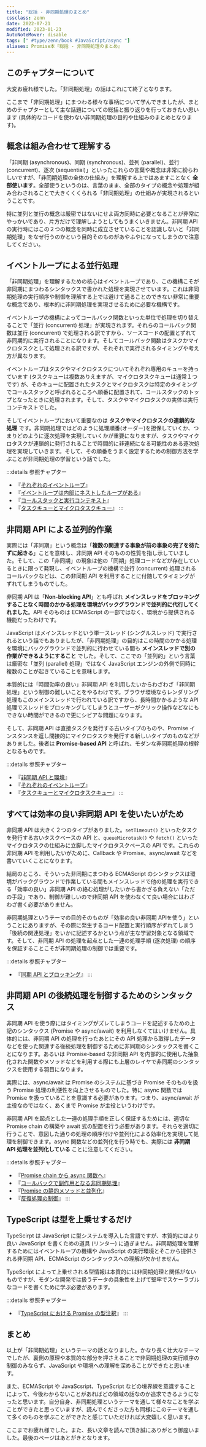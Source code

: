```yaml
---
title: "総括 - 非同期処理のまとめ"
cssclass: zenn
date: 2022-07-21
modified: 2023-01-23
AutoNoteMover: disable
tags: [" #type/zenn/book #JavaScript/async "]
aliases: Promise本『総括 - 非同期処理のまとめ』
---
```


## このチャプターについて

大変お疲れ様でした。「非同期処理」の話はこれにて終了となります。

ここまで「非同期処理」にまつわる様々な事柄について学んできましたが、まとめのチャプターとして主な話題についての総括と振り返りを行っておきたい思います (具体的なコードを使わない非同期処理の目的や仕組みのまとめとなります)。

## 概念は組み合わせて理解する

「非同期 (asynchronous)、同期 (synchronous)、並列 (parallel)、並行 (concurrent)、逐次 (sequential)」といったこれらの言葉や概念は非常に紛らわしいですが、「非同期処理の全体の仕組み」を理解する上ではあますことなく **全部使います**。全部使うというのは、言葉のまま、全部のタイプの概念や処理が組み合わされることで大きくくくられる「非同期処理」の仕組みが実現されるということです。

特に並列と並行の概念は厳密ではないにせよ両方同時に必要となることが非常にやっかいであり、片方だけで理解しようとしてもうまくいきません。非同期 API の実行時にはこの２つの概念を同時に成立させていることを認識しないと「非同期処理」をなぜ行うのかという目的そのものがあやふやになってしまうので注意してください。

## イベントループによる並行処理

「非同期処理」を理解するための核心はイベントループであり、この機構こそが非同期にまつわるシンタックスで書かれた処理を実現させています。これは非同期処理の実行順序や制御を理解する上では避けて通ることのできない非常に重要な概念であり、根本的に非同期処理を実現させるために必要な機構です。

イベントループの機構によってコールバック関数といった単位で処理を切り替えることで「並行 (concurrent) 処理」が実現されます。それらのコールバック関数は並行 (concurrent) で処理される訳ですから、ソースコードの配置とずれて非同期的に実行されることになります。そしてコールバック関数はタスクかマイクロタスクとして処理される訳ですが、それぞれで実行されるタイミングや考え方が異なります。

イベントループはタスクやマイクロタスクについてそれぞれ専用のキューを持っています (タスクキューは複数ありえますが、マイクロタスクキューは通常１つです) が、そのキューに配置されたタスクとマイクロタスクは特定のタイミングでコールスタックと呼ばれるところへ順番に配置されて、コールスタックのトップとなったときに処理されます。そして、タスクやマイクロタスクの実体は実行コンテキストでした。

そしてイベントループにおいて重要なのは **タスクやマイクロタスクの連鎖的な処理** です。非同期処理ではどのように処理順番(オーダー)を担保していくか、つまりどのように逐次処理を実現していくかが重要になりますが、タスクやマイクロタスクが連鎖的に発行されることで時間的に非連続になる可能性のある逐次処理を実現していきます。そして、その順番をうまく設定するための制御方法を学ぶことが非同期処理の学習という話でした。

:::details 参照チャプター
- 『[それぞれのイベントループ](c-epasync-what-event-loop)』
- 『[イベントループは内部にネストしたループがある](13-epasync-loop-is-nested)』
- 『[コールスタックと実行コンテキスト](b-epasync-callstack-execution-context)』
- 『[タスクキューとマイクロタスクキュー](d-epasync-task-microtask-queues)』
:::

## 非同期 API による並列的作業

実際には「非同期」という概念は「**複数の関連する事象が前の事象の完了を待たずに起きる**」ことを意味し、非同期 API そのものの性質を指し示していました。そして、この「非同期」の現象は他の「同期」処理コードなどが存在しているときに限って発現し、イベントループの機構で並行 (concurrent) 処理されるコールバックなどは、この非同期 API を利用することに付随してタイミングがずれてしまうものでした。

非同期 API は「**Non-blocking API**」とも呼ばれ **メインスレッドをブロッキングすることなく時間のかかる処理を環境がバックグラウンドで並列的に代行してくれました**。API そのものは ECMAScript の一部ではなく、環境から提供される機能だったわけです。

JavaScript はメインスレッドという単一スレッド (シングルスレッド) で実行されるという話でもありましたが、「非同期処理」の目的はこの時間のかかる処理を環境にバックグラウンドで並列的に行わせている間も **メインスレッドで別の作業ができるようにすること** でした。そして、ここでの「並列的」という言葉は厳密な「並列 (parallel) 処理」ではなく JavaScript エンジンの外側で同時に複数のことが起きていることを意味します。

本質的には「時間効率の良い」非同期 API を利用したいからわざわざ「非同期処理」という制御の難しいことをやるわけです。ブラウザ環境ならレンダリング処理もこのメインスレッドで行われている訳ですから、長時間かかるような API 処理でスレッドをブロッキングしてしまうとユーザーがクリック操作などなにもできない時間ができるので更にシビアな問題になります。

そして、非同期 API は直接タスクを発行する古いタイプのものや、Promise インスタンスを返し間接的にマイクロタスクを発行する新しいタイプのものなどがありました。後者は **Promise-based API** と呼ばれ、モダンな非同期処理の根幹となるものです。

:::details 参照チャプター
- 『[非同期 API と環境](f-epasync-asynchronous-apis)』
- 『[それぞれのイベントループ](c-epasync-what-event-loop)』
- 『[タスクキューとマイクロタスクキュー](d-epasync-task-microtask-queues)』
:::

## すべては効率の良い非同期 API を使いたいがため

非同期 API は大きく２つのタイプがありました。`setTimeout()` といったタスクを発行する古いタスクベースの API と、`queueMicrotask()` や `fetch()` といったマイクロタスクの仕組みに立脚したマイクロタスクベースの API です。これらの非同期 API を利用したいがために、Callback や Promise、async/await などを書いていくことになります。

結局のところ、そういった非同期にまつわる ECMAScript のシンタックスは環境がバックグラウンドで作業している間もメインスレッドで他の処理を実行できる「効率の良い」非同期 API の絡む処理がしたいから書かざる負えない「ただの手段」であり、制御が難しいので非同期 API を使わなくて良い場合にはわざわざ書く必要がありません。

非同期処理というテーマの目的そのものが「効率の良い非同期 APIを使う」ということにありますが、その際に発生するコード配置と実行順序がずれてしまう「後続の関連処理」をいかに記述するかという点が主な学習対象となる領域です。そして、非同期 API の処理を起点とした一連の処理手順 (逐次処理) の順序を保証することこそが非同期処理の制御では重要です。

:::details 参照チャプター
- 『[同期 API とブロッキング](f-epasync-synchronus-apis)』
:::

## 非同期 API の後続処理を制御するためのシンタックス

非同期 API を使う際にはタイミングがズレてしまうコードを記述するための上記のシンタックス (Promise や async/await) を利用しなくてはいけません。具体的には、非同期 API の処理を行ったあとにその API 処理から取得したデータなどを使った関連する後続処理を制御するために非同期のシンタックスを書くことになります。あるいは Promise-based な非同期 API を内部的に使用した抽象化された関数やメソッドなどを利用する際にも上層のレイヤで非同期のシンタックスを使用する羽目になります。

実際には、async/await は Promise のシステムに基づき Promise そのものを扱う Promise 処理の利便性を向上させるものでした。特に async 関数では Promise を扱っていることを意識する必要があります。つまり、async/await が主役なのではなく、あくまで Promise が主役というわけです。

非同期 API を起点とした一連の処理手順を正しく保証するためには、適切な Promise chain の構築や await 式の配置を行う必要があります。それらを適切に行うことで、意図した通りの処理の順序付けや並列化による効率化を実現して処理を制御できます。async 関数などの並列化を行う時でも、実際には **非同期 API 処理を並列化している** ことに注意してください。

:::details 参照チャプター
- 『[Promise chain から async 関数へ](14-epasync-chain-to-async-await)』
- 『[コールバックで副作用となる非同期処理](10-epasync-dont-use-side-effect)』
- 『[Promise の静的メソッドと並列化](17-epasync-static-method)』
- 『[反復処理の制御](19-epasync-async-loop)』
:::

## TypeScript は型を上乗せするだけ

TypeScirpt は JavaScript に型システムを導入した言語ですが、本質的にはより良い JavaScript を書くための道具 (リンター) に過ぎません。非同期処理を理解するためにはイベントループの機構や JavaScript の実行環境とそこから提供される非同期 API、ECMAScript のシンタックスへの理解が欠かせません。

TypeScript によって上乗せされる型情報は本質的には非同期処理と関係がないものですが、モダンな開発では扱うデータの具象性を上げて堅牢でスケーラブルなコードを書くために学ぶ必要があります。

:::details 参照チャプター
- 『[TypeScript における Promise の型注釈](j-epasync-ts-promise-type-annotation)』
:::

## まとめ

以上が「非同期処理」というテーマの話となりました。かなり長く壮大なテーマでしたが、裏側の原理や本質的な部分を押さえることで非同期処理の実行順序の制御のみならず、JavaScript や環境への理解を深めることができたと思います。

また、ECMAScript や JavaScsript、TypeScript などの境界線を意識することによって、今後わからないことがあればどの領域の話なのか追求できるようになったと思います。自分自身、非同期処理というテーマを通して様々なことを学ぶことができたと思っていますが、読んでくださった方も同様にこのテーマを通して多くのものを学ぶことができたと感じていただければ大変嬉しく思います。

ここまでお疲れ様でした。また、長い文章を読んで頂き誠にありがとう御座いました。最後のページはあとがきとなります。
